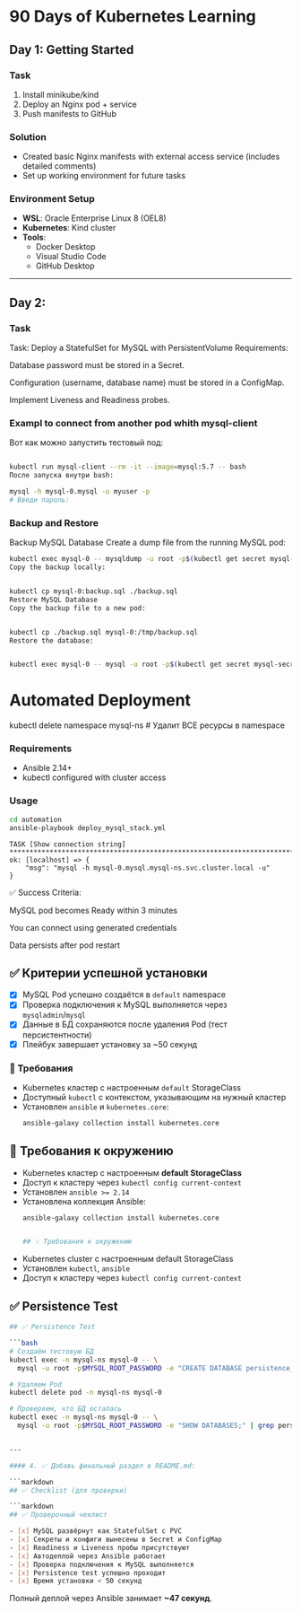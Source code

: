 # 90 Days of Kubernetes Learning

## Day 1: Getting Started

### Task
1. Install minikube/kind
2. Deploy an Nginx pod + service
3. Push manifests to GitHub

### Solution
- Created basic Nginx manifests with external access service (includes detailed comments)
- Set up working environment for future tasks

### Environment Setup
- **WSL**: Oracle Enterprise Linux 8 (OEL8)
- **Kubernetes**: Kind cluster
- **Tools**:
  - Docker Desktop
  - Visual Studio Code
  - GitHub Desktop  

---   
## Day 2:   
### Task  
Task: Deploy a StatefulSet for MySQL with PersistentVolume
Requirements:

Database password must be stored in a Secret.

Configuration (username, database name) must be stored in a ConfigMap.

Implement Liveness and Readiness probes.

### Exampl to connect from another pod whith mysql-client
Вот как можно запустить тестовый под:

```bash

kubectl run mysql-client --rm -it --image=mysql:5.7 -- bash
После запуска внутри bash:

mysql -h mysql-0.mysql -u myuser -p
# Введи пароль: 
```

### Backup and Restore
Backup MySQL Database
Create a dump file from the running MySQL pod:

```bash
kubectl exec mysql-0 -- mysqldump -u root -p$(kubectl get secret mysql-secret -o jsonpath='{.data.password}' | base64 -d) app_db > backup.sql
Copy the backup locally:


kubectl cp mysql-0:backup.sql ./backup.sql
Restore MySQL Database
Copy the backup file to a new pod:


kubectl cp ./backup.sql mysql-0:/tmp/backup.sql
Restore the database:


kubectl exec mysql-0 -- mysql -u root -p$(kubectl get secret mysql-secret -o jsonpath='{.data.password}' | base64 -d) app_db < /tmp/backup.sql
``` 

# Automated Deployment  
kubectl delete namespace mysql-ns  # Удалит ВСЕ ресурсы в namespace

### Requirements  
- Ansible 2.14+  
- kubectl configured with cluster access  

### Usage  
```bash  
cd automation  
ansible-playbook deploy_mysql_stack.yml
```
```
TASK [Show connection string] ***********************************************************************************************************************************************************************************
ok: [localhost] => {
    "msg": "mysql -h mysql-0.mysql.mysql-ns.svc.cluster.local -u"
}
```


✅ Success Criteria:

MySQL pod becomes Ready within 3 minutes

You can connect using generated credentials

Data persists after pod restart

## ✅ Критерии успешной установки

- [x] MySQL Pod успешно создаётся в `default` namespace
- [x] Проверка подключения к MySQL выполняется через `mysqladmin`/`mysql`
- [x] Данные в БД сохраняются после удаления Pod (тест персистентности)
- [x] Плейбук завершает установку за ~50 секунд

### 💾 Требования

- Kubernetes кластер с настроенным `default` StorageClass
- Доступный `kubectl` с контекстом, указывающим на нужный кластер
- Установлен `ansible` и `kubernetes.core`:
  ```bash
  ansible-galaxy collection install kubernetes.core
## 💾 Требования к окружению

- Kubernetes кластер с настроенным **default StorageClass**
- Доступ к кластеру через `kubectl config current-context`
- Установлен `ansible >= 2.14`
- Установлена коллекция Ansible:
  ```bash
  ansible-galaxy collection install kubernetes.core


  ## 💡 Требования к окружению

- Kubernetes cluster с настроенным default StorageClass
- Установлен `kubectl`, `ansible`
- Доступ к кластеру через `kubectl config current-context`

## ✅ Persistence Test

```bash
## ✅ Persistence Test

```bash
# Создаём тестовую БД
kubectl exec -n mysql-ns mysql-0 -- \
  mysql -u root -p$MYSQL_ROOT_PASSWORD -e "CREATE DATABASE persistence_test;"

# Удаляем Pod
kubectl delete pod -n mysql-ns mysql-0

# Проверяем, что БД осталась
kubectl exec -n mysql-ns mysql-0 -- \
  mysql -u root -p$MYSQL_ROOT_PASSWORD -e "SHOW DATABASES;" | grep persistence_test


---

#### 4. ✅ Добавь финальный раздел в README.md:

```markdown
## ✅ Checklist (для проверки)

```markdown
## ✅ Проверочный чеклист

- [x] MySQL развёрнут как StatefulSet с PVC
- [x] Секреты и конфиги вынесены в Secret и ConfigMap
- [x] Readiness и Liveness пробы присутствуют
- [x] Автодеплой через Ansible работает
- [x] Проверка подключения к MySQL выполняется
- [x] Persistence test успешно проходит
- [x] Время установки < 50 секунд
```


Полный деплой через Ansible занимает **~47 секунд**.